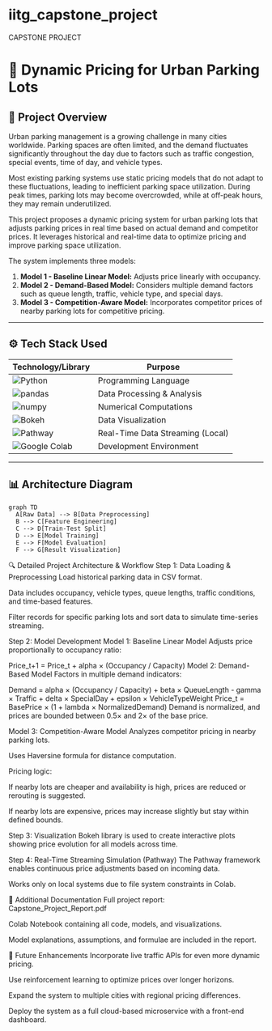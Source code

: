 # iitg_capstone_project
CAPSTONE PROJECT 

# 🚗 Dynamic Pricing for Urban Parking Lots

## 📑 Project Overview

Urban parking management is a growing challenge in many cities worldwide. Parking spaces are often limited, and the demand fluctuates significantly throughout the day due to factors such as traffic congestion, special events, time of day, and vehicle types.

Most existing parking systems use static pricing models that do not adapt to these fluctuations, leading to inefficient parking space utilization. During peak times, parking lots may become overcrowded, while at off-peak hours, they may remain underutilized.

This project proposes a dynamic pricing system for urban parking lots that adjusts parking prices in real time based on actual demand and competitor prices. It leverages historical and real-time data to optimize pricing and improve parking space utilization.

The system implements three models:
1. **Model 1 - Baseline Linear Model:** Adjusts price linearly with occupancy.
2. **Model 2 - Demand-Based Model:** Considers multiple demand factors such as queue length, traffic, vehicle type, and special days.
3. **Model 3 - Competition-Aware Model:** Incorporates competitor prices of nearby parking lots for competitive pricing.

---

## ⚙️ Tech Stack Used

| Technology/Library | Purpose |
|--------------------|---------|
| ![Python](https://img.shields.io/badge/Python-3776AB?logo=python&logoColor=white) | Programming Language |
| ![pandas](https://img.shields.io/badge/Pandas-150458?logo=pandas&logoColor=white) | Data Processing & Analysis |
| ![numpy](https://img.shields.io/badge/Numpy-013243?logo=numpy&logoColor=white) | Numerical Computations |
| ![Bokeh](https://img.shields.io/badge/Bokeh-E76F00?logo=bokeh&logoColor=white) | Data Visualization |
| ![Pathway](https://img.shields.io/badge/Pathway-FFD700?logo=streamlit&logoColor=white) | Real-Time Data Streaming (Local) |
| ![Google Colab](https://img.shields.io/badge/Google%20Colab-F9AB00?logo=googlecolab&logoColor=white) | Development Environment |

---

## 📊 Architecture Diagram
```mermaid
graph TD
  A[Raw Data] --> B[Data Preprocessing]
  B --> C[Feature Engineering]
  C --> D[Train-Test Split]
  D --> E[Model Training]
  E --> F[Model Evaluation]
  F --> G[Result Visualization]
```

🔍 Detailed Project Architecture & Workflow
Step 1: Data Loading & Preprocessing
Load historical parking data in CSV format.

Data includes occupancy, vehicle types, queue lengths, traffic conditions, and time-based features.

Filter records for specific parking lots and sort data to simulate time-series streaming.

Step 2: Model Development
Model 1: Baseline Linear Model
Adjusts price proportionally to occupancy ratio:

Price_t+1 = Price_t + alpha × (Occupancy / Capacity)
Model 2: Demand-Based Model
Factors in multiple demand indicators:


Demand = alpha × (Occupancy / Capacity) + beta × QueueLength - gamma × Traffic + delta × SpecialDay + epsilon × VehicleTypeWeight
Price_t = BasePrice × (1 + lambda × NormalizedDemand)
Demand is normalized, and prices are bounded between 0.5× and 2× of the base price.

Model 3: Competition-Aware Model
Analyzes competitor pricing in nearby parking lots.

Uses Haversine formula for distance computation.

Pricing logic:

If nearby lots are cheaper and availability is high, prices are reduced or rerouting is suggested.

If nearby lots are expensive, prices may increase slightly but stay within defined bounds.

Step 3: Visualization
Bokeh library is used to create interactive plots showing price evolution for all models across time.

Step 4: Real-Time Streaming Simulation (Pathway)
The Pathway framework enables continuous price adjustments based on incoming data.

Works only on local systems due to file system constraints in Colab.

📄 Additional Documentation
Full project report: Capstone_Project_Report.pdf

Colab Notebook containing all code, models, and visualizations.

Model explanations, assumptions, and formulae are included in the report.

🚀 Future Enhancements
Incorporate live traffic APIs for even more dynamic pricing.

Use reinforcement learning to optimize prices over longer horizons.

Expand the system to multiple cities with regional pricing differences.

Deploy the system as a full cloud-based microservice with a front-end dashboard.

